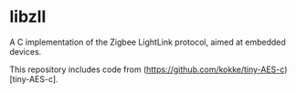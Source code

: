 # libzll
A C implementation of the Zigbee LightLink protocol, aimed at embedded devices.


This repository includes code from (https://github.com/kokke/tiny-AES-c)[tiny-AES-c].
